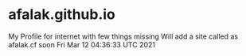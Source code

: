 # afalak.github.io
My Profile for internet with few things missing
Will add a site called as afalak.cf soon
Fri Mar 12 04:36:33 UTC 2021
